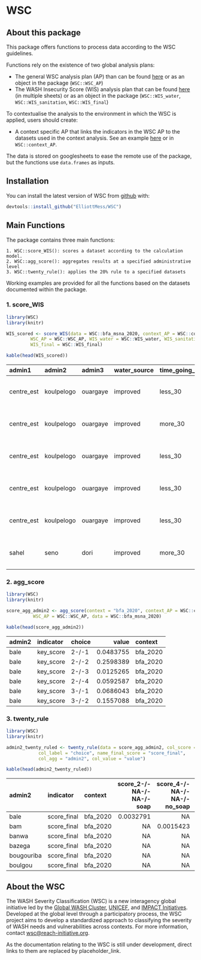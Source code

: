 
<!-- README.md is generated from README.Rmd. Please edit that file -->

# WSC

<!-- badges: start -->

<!-- badges: end -->

## About this package

This package offers functions to process data according to the WSC
guidelines.

Functions rely on the existence of two global analysis plans:

  - The general WSC analysis plan (AP) than can be found
    [here](https://docs.google.com/spreadsheets/d/1TKxD_DyBTTN6onxYiooqtcI_TVSwPfeE-t7ZHK1zzMU/edit?usp=sharing)
    or as an object in the package (`WSC::WSC_AP`)
  - The WASH Insecurity Score (WIS) analysis plan that can be found
    [here](https://docs.google.com/spreadsheets/d/1UCr-G9gD6YZmiOHDoP95qiMkEqi9jMG3lfzzv7WCFnM/edit?usp=sharing)
    (in multiple sheets) or as an object in the package
    (`WSC::WIS_water`, `WSC::WIS_sanitation`, `WSC::WIS_final`)

To contextualise the analysis to the environment in which the WSC is
applied, users should create:

  - A context specific AP that links the indicators in the WSC AP to the
    datasets used in the context analysis. See an example
    [here](https://docs.google.com/spreadsheets/d/1Pv1BBf32faE6J5tryubhVOsQJfGXaDb2t23KWGab52U/edit?usp=sharing)
    or in `WSC::context_AP`.

The data is stored on googlesheets to ease the remote use of the
package, but the functions use `data.frames` as inputs.

## Installation

You can install the latest version of WSC from
[github](https://github.com/ElliottMess/WSC) with:

``` r
devtools::install_github("ElliottMess/WSC")
```

## Main Functions

The package contains three main functions:

    1. WSC::score_WIS(): scores a dataset according to the calculation model.
    2. WSC::agg_score(): aggregates results at a specified administrative level
    3. WSC::twenty_rule(): applies the 20% rule to a specified datasets

Working examples are provided for all the functions based on the
datasets documented within the package.

### 1\. score\_WIS

``` r
library(WSC)
library(knitr)

WIS_scored <- score_WIS(data = WSC::bfa_msna_2020, context_AP = WSC::context_AP, context = "bfa_2020",
         WSC_AP = WSC::WSC_AP, WIS_water = WSC::WIS_water, WIS_sanitation = WSC::WIS_sanitation,
         WIS_final = WSC::WIS_final)

kable(head(WIS_scored))
```

| admin1      | admin2     | admin3   | water\_source | time\_going\_water\_source | time\_queing\_water\_source | sufficiency\_of\_water | access\_to\_soap | uuid                                 | cluster\_id    | distance\_to\_water\_source | weights     | type\_of\_sanitation\_facility | sanitation\_facility\_sharing | water\_source\_dist | key\_water                      | key\_sanit                                       | water\_score | sanit\_score | key\_score | score | score\_final | admin0 |
| :---------- | :--------- | :------- | :------------ | :------------------------- | :-------------------------- | :--------------------- | :--------------- | :----------------------------------- | :------------- | :-------------------------- | :---------- | :----------------------------- | :---------------------------- | :------------------ | :------------------------------ | :----------------------------------------------- | :----------- | :----------- | :--------- | :---- | :----------- | :----- |
| centre\_est | koulpelogo | ouargaye | improved      | less\_30                   | less\_30                    | sufficient             | no\_soap         | f3227fe6-78ba-490b-9480-0f31750ac1f6 | BF480204\_pdi  | less\_30                    | 0.034512707 | open\_defec                    | NA                            | improved\_less\_30  | sufficient-/-improved\_less\_30 | open\_defec-/-NA-/-no\_soap                      | 2            | 4            | 2-/-4      | 3     | 3            | BFA    |
| centre\_est | koulpelogo | ouargaye | improved      | more\_30                   | less\_30                    | sufficient             | no\_soap         | e27b5949-728e-4913-b07f-c94a1b278ace | BF480204\_pdi  | more\_30                    | 0.034512707 | open\_defec                    | NA                            | improved\_more\_30  | sufficient-/-improved\_more\_30 | open\_defec-/-NA-/-no\_soap                      | 3            | 4            | 3-/-4      | 4     | 4            | BFA    |
| centre\_est | koulpelogo | ouargaye | improved      | less\_30                   | less\_30                    | sufficient             | no\_soap         | 127ce1fa-e05c-4b3e-9eca-8df58a4c61de | BF480204\_pdi  | less\_30                    | 0.034512707 | latrine\_nonhygienic           | shared\_less20                | improved\_less\_30  | sufficient-/-improved\_less\_30 | latrine\_nonhygienic-/-shared\_less20-/-no\_soap | 2            | 3            | 2-/-3      | 3     | 3            | BFA    |
| centre\_est | koulpelogo | ouargaye | improved      | less\_30                   | less\_30                    | sufficient             | soap             | 994088cf-ac1e-4174-9ecb-ff2201d98655 | BF480204\_pdi  | less\_30                    | 0.034512707 | latrine\_hygienic              | not\_shared                   | improved\_less\_30  | sufficient-/-improved\_less\_30 | latrine\_hygienic-/-not\_shared-/-soap           | 2            | 1            | 2-/-1      | 2     | 2            | BFA    |
| centre\_est | koulpelogo | ouargaye | improved      | less\_30                   | less\_30                    | sufficient             | no\_soap         | afff9552-7ae6-403c-b688-f501285458a2 | BF480204\_pdi  | less\_30                    | 0.034512707 | latrine\_hygienic              | shared\_20to50                | improved\_less\_30  | sufficient-/-improved\_less\_30 | latrine\_hygienic-/-shared\_20to50-/-no\_soap    | 2            | 4            | 2-/-4      | 3     | 3            | BFA    |
| sahel       | seno       | dori     | improved      | more\_30                   | more\_30                    | sufficient             | soap             | ec37cd9c-27a4-4a48-8ac5-ceef62c3cfc7 | BF560202\_host | more\_30                    | 0.574334461 | latrine\_hygienic              | shared\_less20                | improved\_more\_30  | sufficient-/-improved\_more\_30 | latrine\_hygienic-/-shared\_less20-/-soap        | 3            | 2            | 3-/-2      | 3     | 3            | BFA    |

### 2\. agg\_score

``` r
library(WSC)
library(knitr)

score_agg_admin2 <- agg_score(context = "bfa_2020", context_AP = WSC::context_AP,
          WSC_AP = WSC::WSC_AP, data = WSC::bfa_msna_2020)

kable(head(score_agg_admin2))
```

| admin2 | indicator  | choice |     value | context   |
| :----- | :--------- | :----- | --------: | :-------- |
| bale   | key\_score | 2-/-1  | 0.0483755 | bfa\_2020 |
| bale   | key\_score | 2-/-2  | 0.2598389 | bfa\_2020 |
| bale   | key\_score | 2-/-3  | 0.0125265 | bfa\_2020 |
| bale   | key\_score | 2-/-4  | 0.0592587 | bfa\_2020 |
| bale   | key\_score | 3-/-1  | 0.0686043 | bfa\_2020 |
| bale   | key\_score | 3-/-2  | 0.1557088 | bfa\_2020 |

### 3\. twenty\_rule

``` r
library(WSC)
library(knitr)

admin2_twenty_ruled <- twenty_rule(data = score_agg_admin2, col_score = "indicator",
            col_label = "choice", name_final_score = "score_final",
            col_agg = "admin2", col_value = "value")

kable(head(admin2_twenty_ruled))
```

| admin2     | indicator    | context   | score\_2-/-NA-/-NA-/-soap | score\_4-/-NA-/-NA-/-no\_soap | score\_1-/-NA-/-not\_shared-/-soap | score\_2-/-NA-/-not\_shared-/-no\_soap | score\_2-/-NA-/-not\_shared-/-soap | score\_3-/-NA-/-not\_shared-/-soap | score\_sufficient-/-improved\_NA-/-open\_defec-/-NA-/-nsp | score\_2-/-NA-/-NA-/-no\_soap | score\_3-/-NA-/-NA-/-soap | score\_sufficient-/-NA-/-2 | score\_3-/-NA-/-NA-/-no\_soap | score\_sufficient-/-improved\_NA-/-2 | score\_3-/-open\_defec-/-NA-/-nsp | score\_not\_sufficient\_at\_all-/-improved\_NA-/-4 | score\_4-/-NA-/-shared\_less20-/-no\_soap | score\_5-/-NA-/-not\_shared-/-no\_soap | score\_not\_sufficient-/-improved\_NA-/-3 | score\_3-/-NA-/-shared\_less20-/-soap | score\_just\_sufficient-/-improved\_NA-/-NA-/-shared\_less20-/-no\_soap | score\_just\_sufficient-/-NA-/-2 | score\_not\_sufficient-/-NA-/-3 | score\_sufficient-/-NA-/-4 | score\_3-/-latrine\_hygienic-/-shared\_less20-/-nsp | score\_4-/-latrine\_hygienic-/-shared\_less20-/-nsp | score\_4-/-NA-/-not\_shared-/-soap | score\_2-/-open\_defec-/-NA-/-nsp | score\_2-/-NA-/-shared\_less20-/-no\_soap | score\_4-/-NA-/-NA-/-soap | score\_just\_sufficient-/-improved\_NA-/-3 | score\_4-/-NA-/-shared\_20to50-/-no\_soap | score\_just\_sufficient-/-improved\_NA-/-2 | score\_sufficient-/-improved\_NA-/-4 | score\_4-/-open\_defec-/-NA-/-nsp | score\_not\_sufficient-/-improved\_NA-/-2 | score\_not\_sufficient-/-improved\_NA-/-4 | score\_4-/-latrine\_hygienic-/-not\_shared-/-nsp | score\_sufficient-/-NA-/-3 | score\_3-/-latrine\_nonhygienic-/-shared\_20to50-/-nsp |  score\_1 |  score\_2 |  score\_3 |  score\_4 |  score\_5 | score\_final |
| :--------- | :----------- | :-------- | ------------------------: | ----------------------------: | ---------------------------------: | -------------------------------------: | ---------------------------------: | ---------------------------------: | --------------------------------------------------------: | ----------------------------: | ------------------------: | -------------------------: | ----------------------------: | -----------------------------------: | --------------------------------: | -------------------------------------------------: | ----------------------------------------: | -------------------------------------: | ----------------------------------------: | ------------------------------------: | ----------------------------------------------------------------------: | -------------------------------: | ------------------------------: | -------------------------: | --------------------------------------------------: | --------------------------------------------------: | ---------------------------------: | --------------------------------: | ----------------------------------------: | ------------------------: | -----------------------------------------: | ----------------------------------------: | -----------------------------------------: | -----------------------------------: | --------------------------------: | ----------------------------------------: | ----------------------------------------: | -----------------------------------------------: | -------------------------: | -----------------------------------------------------: | --------: | --------: | --------: | --------: | --------: | :----------- |
| bale       | score\_final | bfa\_2020 |                 0.0032791 |                            NA |                                 NA |                                     NA |                                 NA |                                 NA |                                                        NA |                            NA |                        NA |                         NA |                            NA |                                   NA |                                NA |                                                 NA |                                        NA |                                     NA |                                        NA |                                    NA |                                                                      NA |                               NA |                              NA |                         NA |                                                  NA |                                                  NA |                                 NA |                                NA |                                        NA |                        NA |                                         NA |                                        NA |                                         NA |                                   NA |                                NA |                                        NA |                                        NA |                                               NA |                         NA |                                                     NA |        NA | 0.3811520 | 0.3965308 | 0.2038645 | 0.0151736 | 4            |
| bam        | score\_final | bfa\_2020 |                        NA |                     0.0015423 |                                 NA |                                     NA |                                 NA |                                 NA |                                                        NA |                            NA |                        NA |                         NA |                            NA |                                   NA |                                NA |                                                 NA |                                        NA |                                     NA |                                        NA |                                    NA |                                                                      NA |                               NA |                              NA |                         NA |                                                  NA |                                                  NA |                                 NA |                                NA |                                        NA |                        NA |                                         NA |                                        NA |                                         NA |                                   NA |                                NA |                                        NA |                                        NA |                                               NA |                         NA |                                                     NA | 0.0120758 | 0.1987393 | 0.4316692 | 0.3498893 | 0.0060841 | 4            |
| banwa      | score\_final | bfa\_2020 |                        NA |                            NA |                          0.0067785 |                              0.0067785 |                           0.018674 |                          0.0135569 |                                                        NA |                            NA |                        NA |                         NA |                            NA |                                   NA |                                NA |                                                 NA |                                        NA |                                     NA |                                        NA |                                    NA |                                                                      NA |                               NA |                              NA |                         NA |                                                  NA |                                                  NA |                                 NA |                                NA |                                        NA |                        NA |                                         NA |                                        NA |                                         NA |                                   NA |                                NA |                                        NA |                                        NA |                                               NA |                         NA |                                                     NA | 0.0067785 | 0.2309108 | 0.4806280 | 0.2087811 | 0.0271139 | 4            |
| bazega     | score\_final | bfa\_2020 |                        NA |                            NA |                                 NA |                                     NA |                                 NA |                                 NA |                                                        NA |                            NA |                        NA |                         NA |                            NA |                                   NA |                                NA |                                                 NA |                                        NA |                                     NA |                                        NA |                                    NA |                                                                      NA |                               NA |                              NA |                         NA |                                                  NA |                                                  NA |                                 NA |                                NA |                                        NA |                        NA |                                         NA |                                        NA |                                         NA |                                   NA |                                NA |                                        NA |                                        NA |                                               NA |                         NA |                                                     NA |        NA | 0.1791556 | 0.5628474 | 0.2579969 |        NA | 4            |
| bougouriba | score\_final | bfa\_2020 |                        NA |                            NA |                                 NA |                                     NA |                                 NA |                                 NA |                                                        NA |                            NA |                        NA |                         NA |                            NA |                                   NA |                                NA |                                                 NA |                                        NA |                                     NA |                                        NA |                                    NA |                                                                      NA |                               NA |                              NA |                         NA |                                                  NA |                                                  NA |                                 NA |                                NA |                                        NA |                        NA |                                         NA |                                        NA |                                         NA |                                   NA |                                NA |                                        NA |                                        NA |                                               NA |                         NA |                                                     NA |        NA | 0.1117228 | 0.4725281 | 0.3882772 | 0.0274719 | 4            |
| boulgou    | score\_final | bfa\_2020 |                        NA |                            NA |                                 NA |                                     NA |                                 NA |                                 NA |                                                        NA |                            NA |                        NA |                         NA |                            NA |                                   NA |                                NA |                                                 NA |                                        NA |                                     NA |                                        NA |                                    NA |                                                                      NA |                               NA |                              NA |                         NA |                                                  NA |                                                  NA |                                 NA |                                NA |                                        NA |                        NA |                                         NA |                                        NA |                                         NA |                                   NA |                                NA |                                        NA |                                        NA |                                               NA |                         NA |                                                     NA | 0.0444890 | 0.2459820 | 0.4317736 | 0.2777554 |        NA | 4            |

## About the WSC

The WASH Severity Classification (WSC) is a new interagency global
initiative led by the [Global WASH Cluster](http://washcluster.net/),
[UNICEF](https://www.unicef.org/), and [IMPACT
Initiatives](impact-initiatives.org/). Developed at the global level
through a participatory process, the WSC project aims to develop a
standardized approach to classifying the severity of WASH needs and
vulnerabilities across contexts. For more information, contact
<wsc@reach-initiative.org>.

As the documentation relating to the WSC is still under development,
direct links to them are replaced by placeholder\_link.
